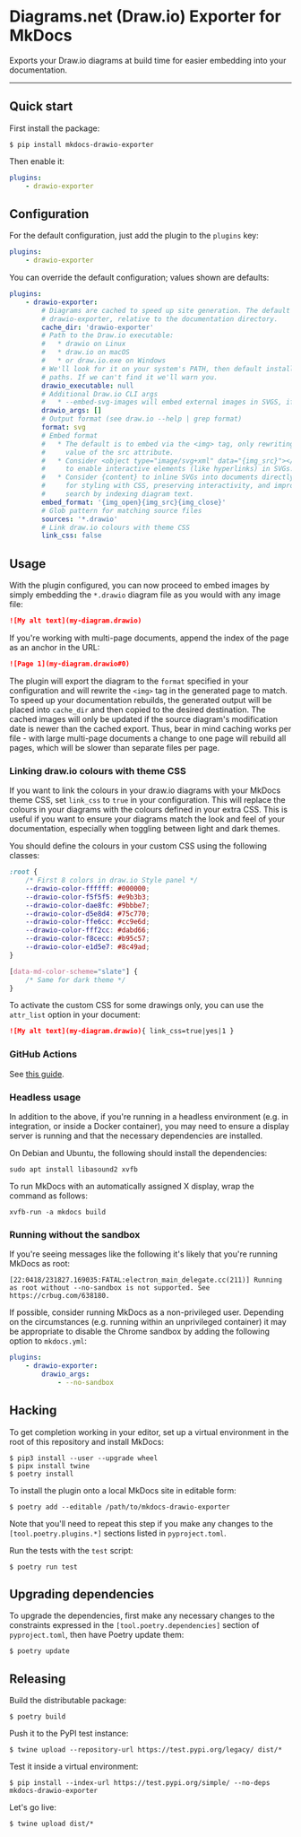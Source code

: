 # Diagrams.net (Draw.io) Exporter for MkDocs

Exports your Draw.io diagrams at build time for easier embedding into your documentation.

---

## Quick start

First install the package:

```
$ pip install mkdocs-drawio-exporter
```

Then enable it:

```yaml
plugins:
    - drawio-exporter
```

## Configuration

For the default configuration, just add the plugin to the `plugins` key:

```yaml
plugins:
    - drawio-exporter
```

You can override the default configuration; values shown are defaults:

```yaml
plugins:
    - drawio-exporter:
        # Diagrams are cached to speed up site generation. The default path is
        # drawio-exporter, relative to the documentation directory.
        cache_dir: 'drawio-exporter'
        # Path to the Draw.io executable:
        #   * drawio on Linux
        #   * draw.io on macOS
        #   * or draw.io.exe on Windows
        # We'll look for it on your system's PATH, then default installation
        # paths. If we can't find it we'll warn you.
        drawio_executable: null
        # Additional Draw.io CLI args
        #   * --embed-svg-images will embed external images in SVGS, if format is "svg".
        drawio_args: []
        # Output format (see draw.io --help | grep format)
        format: svg
        # Embed format
        #   * The default is to embed via the <img> tag, only rewriting the
        #     value of the src attribute.
        #   * Consider <object type="image/svg+xml" data="{img_src}"></object>
        #     to enable interactive elements (like hyperlinks) in SVGs.
        #   * Consider {content} to inline SVGs into documents directly, useful
        #     for styling with CSS, preserving interactivity, and improving
        #     search by indexing diagram text.
        embed_format: '{img_open}{img_src}{img_close}'
        # Glob pattern for matching source files
        sources: '*.drawio'
        # Link draw.io colours with theme CSS
        link_css: false
```

## Usage

With the plugin configured, you can now proceed to embed images by simply embedding the `*.drawio` diagram file as you would with any image file:

```markdown
![My alt text](my-diagram.drawio)
```

If you're working with multi-page documents, append the index of the page as an anchor in the URL:

```markdown
![Page 1](my-diagram.drawio#0)
```

The plugin will export the diagram to the `format` specified in your configuration and will rewrite the `<img>` tag in the generated page to match. To speed up your documentation rebuilds, the generated output will be placed into `cache_dir` and then copied to the desired destination. The cached images will only be updated if the source diagram's modification date is newer than the cached export. Thus, bear in mind caching works per file - with large multi-page documents a change to one page will rebuild all pages, which will be slower than separate files per page.

### Linking draw.io colours with theme CSS

If you want to link the colours in your draw.io diagrams with your MkDocs theme CSS, set `link_css` to `true` in your configuration. This will replace the colours in your diagrams with the colours defined in your extra CSS. This is useful if you want to ensure your diagrams match the look and feel of your documentation, especially when toggling between light and dark themes.

You should define the colours in your custom CSS using the following classes:

```css
:root {
    /* First 8 colors in draw.io Style panel */
    --drawio-color-ffffff: #000000;
    --drawio-color-f5f5f5: #e9b3b3;
    --drawio-color-dae8fc: #9bbbe7;
    --drawio-color-d5e8d4: #75c770;
    --drawio-color-ffe6cc: #cc9e6d;
    --drawio-color-fff2cc: #dabd66;
    --drawio-color-f8cecc: #b95c57;
    --drawio-color-e1d5e7: #8c49ad;
}

[data-md-color-scheme="slate"] {
    /* Same for dark theme */
}
```

To activate the custom CSS for some drawings only, you can use the `attr_list` option in your document:

```md
![My alt text](my-diagram.drawio){ link_css=true|yes|1 }
```

### GitHub Actions

See [this guide](./docs/github-actions.md).

### Headless usage

In addition to the above, if you're running in a headless environment (e.g. in integration, or inside a Docker container), you may need to ensure a display server is running and that the necessary dependencies are installed.

On Debian and Ubuntu, the following should install the dependencies:

```console
sudo apt install libasound2 xvfb
```

To run MkDocs with an automatically assigned X display, wrap the command as follows:

```console
xvfb-run -a mkdocs build
```

### Running without the sandbox

If you're seeing messages like the following it's likely that you're running MkDocs as root:

```text
[22:0418/231827.169035:FATAL:electron_main_delegate.cc(211)] Running as root without --no-sandbox is not supported. See https://crbug.com/638180.
```

If possible, consider running MkDocs as a non-privileged user. Depending on the circumstances (e.g. running within an unprivileged container) it may be appropriate to disable the Chrome sandbox by adding the following option to `mkdocs.yml`:

```yaml
plugins:
    - drawio-exporter:
        drawio_args:
            - --no-sandbox
```

## Hacking

To get completion working in your editor, set up a virtual environment in the root of this repository and install MkDocs:

```
$ pip3 install --user --upgrade wheel
$ pipx install twine
$ poetry install
```

To install the plugin onto a local MkDocs site in editable form:

```
$ poetry add --editable /path/to/mkdocs-drawio-exporter
```

Note that you'll need to repeat this step if you make any changes to the `[tool.poetry.plugins.*]` sections listed in `pyproject.toml`.

Run the tests with the `test` script:

```
$ poetry run test
```

## Upgrading dependencies

To upgrade the dependencies, first make any necessary changes to the constraints expressed in the `[tool.poetry.dependencies]` section of `pyproject.toml`, then have Poetry update them:

```
$ poetry update
```

## Releasing

Build the distributable package:

```
$ poetry build
```

Push it to the PyPI test instance:

```
$ twine upload --repository-url https://test.pypi.org/legacy/ dist/*
```

Test it inside a virtual environment:

```
$ pip install --index-url https://test.pypi.org/simple/ --no-deps mkdocs-drawio-exporter
```

Let's go live:

```
$ twine upload dist/*
```
